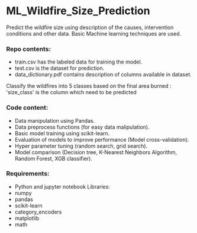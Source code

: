 # ML_Wildfire_Size_Prediction
Predict the wildfire size using description of the causes, intervention conditions and other data.
Basic Machine learning techniques are used.

### Repo contents:
- train.csv has the labeled data for training the model.
- test.csv is the dataset for prediction.
- data_dictionary.pdf contains description of columns available in dataset.

Classify the wildfires into 5 classes based on the final area burned :
'size_class' is the column which need to be predicted

### Code content:
- Data manipulation using Pandas.
- Data preprocess functions (for easy data malipulation).
- Basic model training using scikit-learn.
- Evaluation of models to improve performance (Model cross-validation).
- Hyper parameter tuning (random search, grid search).
- Model comparison (Decision tree, K-Nearest Neighbors Algorithm, Random Forest, XGB classifier).

### Requirements:
- Python and jupyter notebook
Libraries:
- numpy
- pandas
- scikit-learn
- category_encoders
- matplotlib
- math
